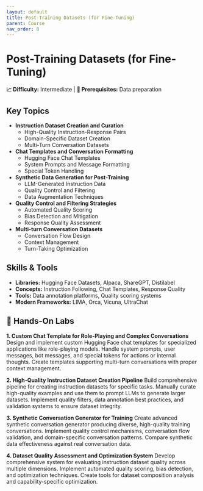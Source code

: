 ```yaml
---
layout: default
title: Post-Training Datasets (for Fine-Tuning)
parent: Course
nav_order: 8
---
```


# Post-Training Datasets (for Fine-Tuning)

**📈 Difficulty:** Intermediate | **🎯 Prerequisites:** Data preparation

## Key Topics
- **Instruction Dataset Creation and Curation**
  - High-Quality Instruction-Response Pairs
  - Domain-Specific Dataset Creation
  - Multi-Turn Conversation Datasets
- **Chat Templates and Conversation Formatting**
  - Hugging Face Chat Templates
  - System Prompts and Message Formatting
  - Special Token Handling
- **Synthetic Data Generation for Post-Training**
  - LLM-Generated Instruction Data
  - Quality Control and Filtering
  - Data Augmentation Techniques
- **Quality Control and Filtering Strategies**
  - Automated Quality Scoring
  - Bias Detection and Mitigation
  - Response Quality Assessment
- **Multi-turn Conversation Datasets**
  - Conversation Flow Design
  - Context Management
  - Turn-Taking Optimization

## Skills & Tools
- **Libraries:** Hugging Face Datasets, Alpaca, ShareGPT, Distilabel
- **Concepts:** Instruction Following, Chat Templates, Response Quality
- **Tools:** Data annotation platforms, Quality scoring systems
- **Modern Frameworks:** LIMA, Orca, Vicuna, UltraChat

## 🔬 Hands-On Labs

**1. Custom Chat Template for Role-Playing and Complex Conversations**
Design and implement custom Hugging Face chat templates for specialized applications like role-playing models. Handle system prompts, user messages, bot messages, and special tokens for actions or internal thoughts. Create templates supporting multi-turn conversations with proper context management.

**2. High-Quality Instruction Dataset Creation Pipeline**
Build comprehensive pipeline for creating instruction datasets for specific tasks. Manually curate high-quality examples and use them to prompt LLMs to generate larger datasets. Implement quality filters, data annotation best practices, and validation systems to ensure dataset integrity.

**3. Synthetic Conversation Generator for Training**
Create advanced synthetic conversation generator producing diverse, high-quality training conversations. Implement quality control mechanisms, conversation flow validation, and domain-specific conversation patterns. Compare synthetic data effectiveness against real conversation data.

**4. Dataset Quality Assessment and Optimization System**
Develop comprehensive system for evaluating instruction dataset quality across multiple dimensions. Implement automated quality scoring, bias detection, and optimization techniques. Create tools for dataset composition analysis and capability-specific optimization. 